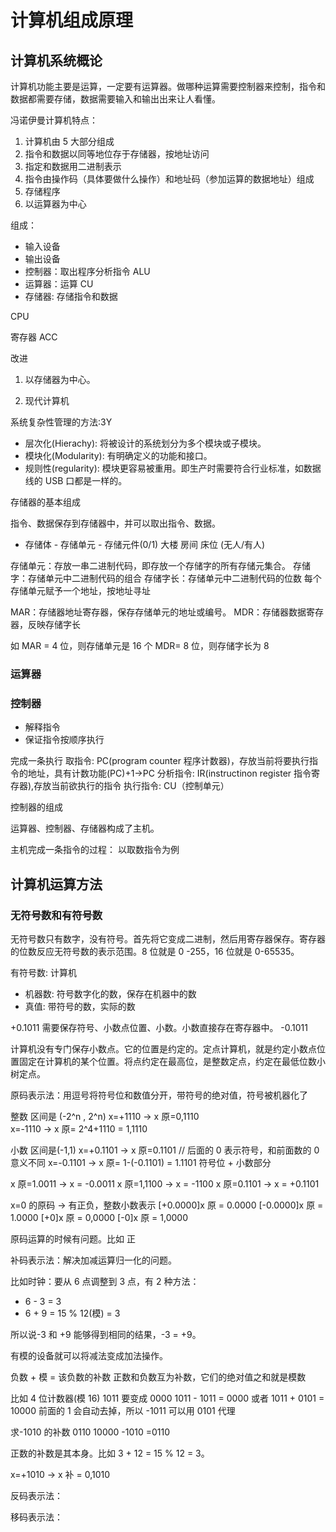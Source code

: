 # 计算机组成原理

## 计算机系统概论

计算机功能主要是运算，一定要有运算器。做哪种运算需要控制器来控制，指令和数据都需要存储，数据需要输入和输出出来让人看懂。

冯诺伊曼计算机特点：

1. 计算机由 5 大部分组成
2. 指令和数据以同等地位存于存储器，按地址访问
3. 指定和数据用二进制表示
4. 指令由操作码（具体要做什么操作）和地址码（参加运算的数据地址）组成
5. 存储程序
6. 以运算器为中心

组成：

- 输入设备
- 输出设备
- 控制器：取出程序分析指令 ALU
- 运算器：运算 CU
- 存储器: 存储指令和数据

CPU

寄存器 ACC

改进

1. 以存储器为中心。

2. 现代计算机

系统复杂性管理的方法:3Y

- 层次化(Hierachy): 将被设计的系统划分为多个模块或子模块。
- 模块化(Modularity): 有明确定义的功能和接口。
- 规则性(regularity): 模块更容易被重用。即生产时需要符合行业标准，如数据线的 USB 口都是一样的。

存储器的基本组成

指令、数据保存到存储器中，并可以取出指令、数据。

- 存储体 - 存储单元 - 存储元件(0/1)
  大楼 房间 床位 (无人/有人)

存储单元：存放一串二进制代码，即存放一个存储字的所有存储元集合。
存储字：存储单元中二进制代码的组合
存储字长：存储单元中二进制代码的位数
每个存储单元赋予一个地址，按地址寻址

MAR：存储器地址寄存器，保存存储单元的地址或编号。
MDR：存储器数据寄存器，反映存储字长

如 MAR = 4 位，则存储单元是 16 个
MDR= 8 位，则存储字长为 8

### 运算器

### 控制器

- 解释指令
- 保证指令按顺序执行

完成一条执行
取指令: PC(program counter 程序计数器)，存放当前将要执行指令的地址，具有计数功能(PC)+1->PC
分析指令: IR(instructinon register 指令寄存器),存放当前欲执行的指令
执行指令: CU（控制单元）

控制器的组成

运算器、控制器、存储器构成了主机。

主机完成一条指令的过程：
以取数指令为例

## 计算机运算方法

### 无符号数和有符号数

无符号数只有数字，没有符号。首先将它变成二进制，然后用寄存器保存。寄存器的位数反应无符号数的表示范围。8 位就是 0 -255，16 位就是 0-65535。

有符号数: 计算机

- 机器数: 符号数字化的数，保存在机器中的数
- 真值: 带符号的数，实际的数

+0.1011 需要保存符号、小数点位置、小数。小数直接存在寄存器中。
-0.1011

计算机没有专门保存小数点。它的位置是约定的。定点计算机，就是约定小数点位置固定在计算机的某个位置。将点约定在最高位，是整数定点，约定在最低位数小树定点。

原码表示法：用逗号将符号位和数值分开，带符号的绝对值，符号被机器化了

整数 区间是 (-2^n , 2^n)
x=+1110 -> x 原=0,1110  
x=-1110 -> x 原= 2^4+1110 = 1,1110

小数 区间是(-1,1)
x=+0.1101 -> x 原=0.1101 // 后面的 0 表示符号，和前面数的 0 意义不同
x=-0.1101 -> x 原= 1-(-0.1101) = 1.1101 符号位 + 小数部分

x 原=1.0011 -> x = -0.0011
x 原=1,1100 -> x = -1100
x 原=0.1101 -> x = +0.1101

x=0 的原码 -> 有正负，整数小数表示
[+0.0000]x 原 = 0.0000
[-0.0000]x 原 = 1.0000
[+0]x 原 = 0,0000
[-0]x 原 = 1,0000

原码运算的时候有问题。比如 正

补码表示法：解决加减运算归一化的问题。

比如时钟：要从 6 点调整到 3 点，有 2 种方法：

- 6 - 3 = 3
- 6 + 9 = 15 % 12(模) = 3

所以说-3 和 +9 能够得到相同的结果，-3 = +9。

有模的设备就可以将减法变成加法操作。

负数 + 模 = 该负数的补数
正数和负数互为补数，它们的绝对值之和就是模数

比如 4 位计数器(模 16)
1011 要变成 0000
1011 - 1011 = 0000 或者 1011 + 0101 = 10000 前面的 1 会自动去掉，所以 -1011 可以用 0101 代理

求-1010 的补数 0110
10000
-1010
=0110

正数的补数是其本身。比如 3 + 12 = 15 % 12 = 3。

x=+1010 -> x 补 = 0,1010

反码表示法：

移码表示法：
